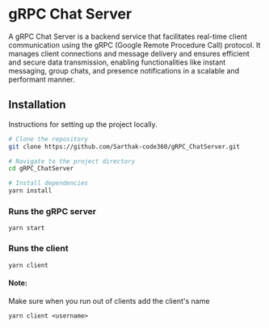 # gRPC Chat Server

A gRPC Chat Server is a backend service that facilitates real-time client communication using the gRPC (Google Remote Procedure Call) protocol. It manages client connections and message delivery and ensures efficient and secure data transmission, enabling functionalities like instant messaging, group chats, and presence notifications in a scalable and performant manner.

## Installation

Instructions for setting up the project locally.

```bash
# Clone the repository
git clone https://github.com/Sarthak-code360/gRPC_ChatServer.git

# Navigate to the project directory
cd gRPC_ChatServer

# Install dependencies
yarn install
```

### Runs the gRPC server

```
yarn start
```

### Runs the client

```
yarn client
```

#### Note: 
Make sure when you run out of clients add the client's name
```
yarn client <username>
```
